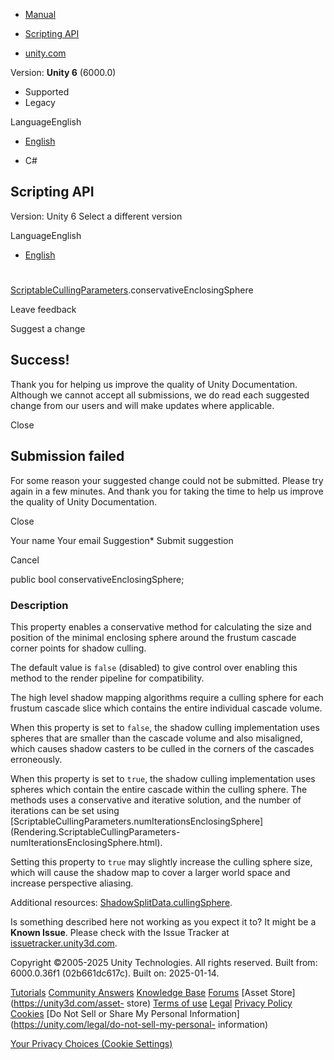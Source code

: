 [ ]()

  * [Manual](../Manual/index.html)
  * [Scripting API](../ScriptReference/index.html)

  * [unity.com](https://unity.com/)

Version: **Unity 6** (6000.0)

  * Supported
  * Legacy

LanguageEnglish

  * [English]()

  * C#

[ ](https://docs.unity3d.com)

## Scripting API

Version: Unity 6 Select a different version

LanguageEnglish

  * [English]()

#
[ScriptableCullingParameters](Rendering.ScriptableCullingParameters.html).conservativeEnclosingSphere

Leave feedback

Suggest a change

## Success!

Thank you for helping us improve the quality of Unity Documentation. Although
we cannot accept all submissions, we do read each suggested change from our
users and will make updates where applicable.

Close

## Submission failed

For some reason your suggested change could not be submitted. Please <a>try
again</a> in a few minutes. And thank you for taking the time to help us
improve the quality of Unity Documentation.

Close

Your name Your email Suggestion* Submit suggestion

Cancel

[ ]()

public bool conservativeEnclosingSphere;

### Description

This property enables a conservative method for calculating the size and
position of the minimal enclosing sphere around the frustum cascade corner
points for shadow culling.

The default value is `false` (disabled) to give control over enabling this
method to the render pipeline for compatibility.  
  
The high level shadow mapping algorithms require a culling sphere for each
frustum cascade slice which contains the entire individual cascade volume.  
  
When this property is set to `false`, the shadow culling implementation uses
spheres that are smaller than the cascade volume and also misaligned, which
causes shadow casters to be culled in the corners of the cascades erroneously.  
  
When this property is set to `true`, the shadow culling implementation uses
spheres which contain the entire cascade within the culling sphere. The
methods uses a conservative and iterative solution, and the number of
iterations can be set using
[ScriptableCullingParameters.numIterationsEnclosingSphere](Rendering.ScriptableCullingParameters-
numIterationsEnclosingSphere.html).  
  
Setting this property to `true` may slightly increase the culling sphere size,
which will cause the shadow map to cover a larger world space and increase
perspective aliasing.  
  
Additional resources:
[ShadowSplitData.cullingSphere](Rendering.ShadowSplitData-cullingSphere.html).

Is something described here not working as you expect it to? It might be a
**Known Issue**. Please check with the Issue Tracker at
[issuetracker.unity3d.com](https://issuetracker.unity3d.com).

Copyright ©2005-2025 Unity Technologies. All rights reserved. Built from:
6000.0.36f1 (02b661dc617c). Built on: 2025-01-14.

[Tutorials](https://unity3d.com/learn) [Community
Answers](https://answers.unity3d.com) [Knowledge
Base](https://support.unity3d.com/hc/en-us)
[Forums](https://forum.unity3d.com) [Asset Store](https://unity3d.com/asset-
store) [Terms of use](https://docs.unity3d.com/Manual/TermsOfUse.html)
[Legal](https://unity.com/legal) [Privacy
Policy](https://unity.com/legal/privacy-policy)
[Cookies](https://unity.com/legal/cookie-policy) [Do Not Sell or Share My
Personal Information](https://unity.com/legal/do-not-sell-my-personal-
information)

[Your Privacy Choices (Cookie Settings)](javascript:void\(0\);)

